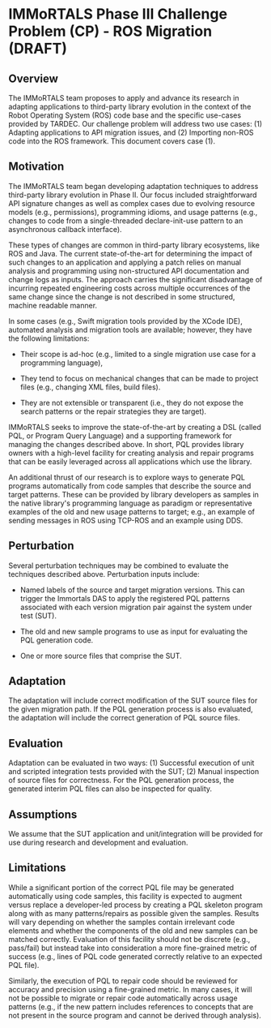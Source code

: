 # IMMoRTALS Phase III Challenge Problem (CP) - ROS Migration (DRAFT)

## Overview

The IMMoRTALS team proposes to apply and advance its research in adapting applications to third-party library evolution in the context of the Robot Operating System (ROS) code base and the specific use-cases provided by TARDEC. Our challenge problem will address two use cases: (1) Adapting applications to API migration issues, and (2) Importing non-ROS code into the ROS framework. This document covers case (1).

## Motivation

The IMMoRTALS team began developing adaptation techniques to address third-party library evolution in Phase II. Our focus included straightforward API signature changes as well as complex cases due to evolving resource models (e.g., permissions),  programming idioms, and usage patterns (e.g., changes to code from a single-threaded declare-init-use pattern to an asynchronous callback interface).

These types of changes are common in third-party library ecosystems, like ROS and Java. The current state-of-the-art for determining the impact of such changes to an application and applying a patch relies on manual analysis and programming using non-structured API documentation and change logs as inputs. The approach carries the significant disadvantage of incurring repeated engineering costs across multiple occurrences of the same change since the change is not described in some structured, machine readable manner.

In some cases (e.g., Swift migration tools provided by the XCode IDE), automated analysis and migration tools are available; however, they have the following limitations:

* Their scope is ad-hoc (e.g., limited to a single migration use case for a programming language),

* They tend to focus on mechanical changes that can be made to project files (e.g., changing XML files, build files).

* They are not extensible or transparent (i.e., they do not expose the search patterns or the repair strategies they are target).

IMMoRTALS seeks to improve the state-of-the-art by creating a DSL (called PQL, or Program Query Language) and a supporting framework for managing the changes described above. In short, PQL provides library owners with a high-level facility for creating analysis and repair programs that can be easily leveraged across all applications which use the library.

An additional thrust of our research is to explore ways to generate PQL programs automatically from code samples that describe the source and target patterns. These can be provided by library developers as samples in the native library's programming language as paradigm or representative examples of the old and new usage patterns to target; e.g., an example of sending messages in ROS using TCP-ROS and an example using DDS.

## Perturbation

Several perturbation techniques may be combined to evaluate the techniques described above. Perturbation inputs include:

* Named labels of the source and target migration versions. This can trigger the Immortals DAS to apply the registered PQL patterns associated with each version migration pair against the system under test (SUT).

* The old and new sample programs to use as input for evaluating the PQL generation code.

* One or more source files that comprise the SUT.

## Adaptation

The adaptation will include correct modification of the SUT source files for the given migration path. If the PQL generation process is also evaluated, the adaptation will include the correct generation of PQL source files.

## Evaluation

Adaptation can be evaluated in two ways: (1) Successful execution of unit and scripted integration tests provided with the SUT; (2) Manual inspection of source files for correctness. For the PQL generation process, the generated interim PQL files can also be inspected for quality.

## Assumptions

We assume that the SUT application and unit/integration will be provided for use during research and development and evaluation.

## Limitations

While a significant portion of the correct PQL file may be generated automatically using code samples, this facility is expected to augment versus replace a developer-led process by creating a PQL skeleton program along with as many patterns/repairs as possible given the samples. Results will vary depending on whether the samples contain irrelevant code elements and whether the components of the old and new samples can be matched correctly. Evaluation of this facility should not be discrete (e.g., pass/fail) but instead take into consideration a more fine-grained metric of success (e.g., lines of PQL code generated correctly relative to an expected PQL file).

Similarly, the execution of PQL to repair code should be reviewed for accuracy and precision using a fine-grained metric. In many cases, it will not be possible to migrate or repair code automatically across usage patterns (e.g., if the new pattern includes references to concepts that are not present in the source program and cannot be derived through analysis).
